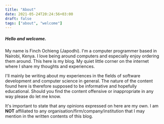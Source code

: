 ```yaml
---
title: "About"
date: 2021-05-24T20:24:56+03:00
draft: false
tags: ["about", "welcome"]
---
```

##### Hello and welcome.

<!--more-->
My name is Finch Ochieng (Japodhi). I'm a computer programmer based in Nairobi, Kenya. I love being around computers and especially enjoy ordering them around.
This here is my blog. My quiet little corner on the internet where I share my thoughts and experiences. 

I'll mainly be writing about my experiences in the fields of software development and computer science in general.
The nature of the content found here is therefore supposed to be informative and hopefully educational.
Should you find the content offensive or inappropriate in any way please do let me know.

It's important to state that any opinions expressed on here are my own.
I am __NOT__ affiliated to any organisation/firm/company/institution that I may mention in the written contents of this blog.
